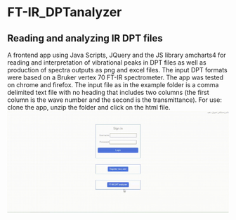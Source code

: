 # FT-IR_DPTanalyzer
## Reading and analyzing IR DPT files
A frontend app using Java Scripts, JQuery and the JS library amcharts4 for reading and interpretation of vibrational peaks in DPT files as well as production of spectra outputs as png and excel files.
The input DPT formats were based on a Bruker vertex 70 FT-IR spectrometer.
The app was tested on chrome and firefox.
The input file as in the example folder is a comma delimited text file with no heading that includes two columns (the first column is the wave number and the second is the transmittance).
For use: clone the app, unzip the folder and click on the html file.
![](https://github.com/amir1715/FT-IR_DPTanalyzer/blob/master/help/DPRanalyser_movie.gif)
